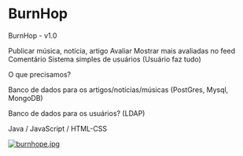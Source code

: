 # BurnHop

BurnHop - v1.0

Publicar música, notícia, artigo
Avaliar
Mostrar mais avaliadas no feed
Comentário
Sistema simples de usuários (Usuário faz tudo)

O que precisamos?


Banco de dados para os artigos/notícias/músicas (PostGres, Mysql, MongoDB)

Banco de dados para os usuários? (LDAP)

Java / JavaScript / HTML-CSS

[![burnhope.jpg](https://i.postimg.cc/zvdgmLhK/burnhope.jpg)](https://postimg.cc/1Vqtw3J3)

